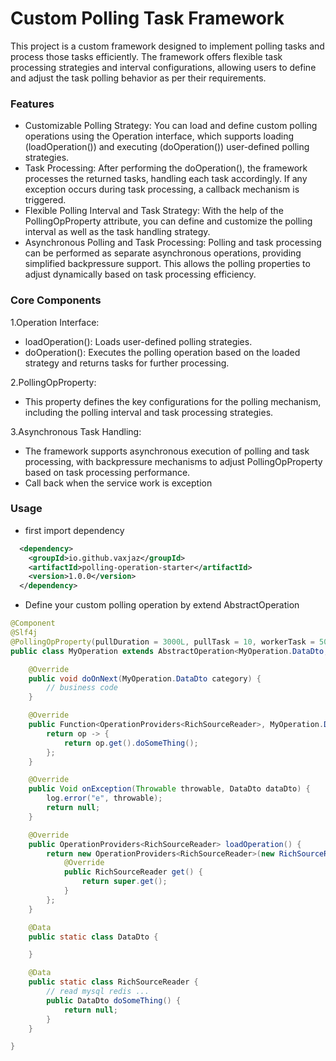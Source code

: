 # Custom Polling Task Framework
This project is a custom framework designed to implement polling tasks and process those tasks efficiently. The framework offers flexible task processing strategies and interval configurations, allowing users to define and adjust the task polling behavior as per their requirements.

### Features
* Customizable Polling Strategy: You can load and define custom polling operations using the Operation interface, which supports loading (loadOperation()) and executing (doOperation()) user-defined polling strategies.
* Task Processing: After performing the doOperation(), the framework processes the returned tasks, handling each task accordingly. If any exception occurs during task processing, a callback mechanism is triggered.
* Flexible Polling Interval and Task Strategy: With the help of the PollingOpProperty attribute, you can define and customize the polling interval as well as the task handling strategy.
* Asynchronous Polling and Task Processing: Polling and task processing can be performed as separate asynchronous operations, providing simplified backpressure support. This allows the polling properties to adjust dynamically based on task processing efficiency.
### Core Components
1.Operation Interface:

* loadOperation(): Loads user-defined polling strategies.
* doOperation(): Executes the polling operation based on the loaded strategy and returns tasks for further processing.

2.PollingOpProperty:
* This property defines the key configurations for the polling mechanism, including the polling interval and task processing strategies.

3.Asynchronous Task Handling:
* The framework supports asynchronous execution of polling and task processing, with backpressure mechanisms to adjust PollingOpProperty based on task processing performance.
* Call back when the service work is exception

### Usage
* first import dependency
```xml
  <dependency>
    <groupId>io.github.vaxjaz</groupId>
    <artifactId>polling-operation-starter</artifactId>
    <version>1.0.0</version>
  </dependency>
```
* Define your custom polling operation by extend AbstractOperation
```java
@Component
@Slf4j
@PollingOpProperty(pullDuration = 3000L, pullTask = 10, workerTask = 500, strategy = PollingStrategyEnum.FIXED_THEN_IMMEDIATELY)
public class MyOperation extends AbstractOperation<MyOperation.DataDto, MyOperation.RichSourceReader> {

    @Override
    public void doOnNext(MyOperation.DataDto category) {
        // business code
    }

    @Override
    public Function<OperationProviders<RichSourceReader>, MyOperation.DataDto> doOperation() {
        return op -> {
            return op.get().doSomeThing();
        };
    }

    @Override
    public Void onException(Throwable throwable, DataDto dataDto) {
        log.error("e", throwable);
        return null;
    }

    @Override
    public OperationProviders<RichSourceReader> loadOperation() {
        return new OperationProviders<RichSourceReader>(new RichSourceReader()) {
            @Override
            public RichSourceReader get() {
                return super.get();
            }
        };
    }

    @Data
    public static class DataDto {

    }

    @Data
    public static class RichSourceReader {
        // read mysql redis ...
        public DataDto doSomeThing() {
            return null;
        }
    }

}

```
